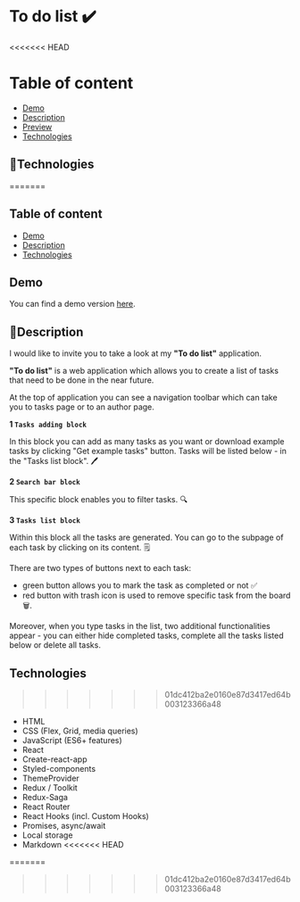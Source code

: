 # To do list ✔️

<<<<<<< HEAD
# Table of content

- [Demo](#demo)
- [Description](#description)
- [Preview](#preview)
- [Technologies](#technologies)

## 🤖Technologies
=======
## Table of content

- [Demo](#demo)
- [Description](#description)
- [Technologies](#technologies)

## Demo

You can find a demo version [here](https://mizdebski77.github.io/Tasks-List-ReactJS/).

## 📖Description

I would like to invite you to take a look at my **"To do list"** application.

**"To do list"** is a web application which allows you to create a list of tasks that need to be done in the near future.

At the top of application you can see a navigation toolbar which can take you to tasks page or to an author page.

**1️ `Tasks adding block`**

In this block you can add as many tasks as you want or download example tasks by clicking "Get example tasks" button. Tasks will be listed below - in the "Tasks list block". 🖊️

**2️ `Search bar block`**

This specific block enables you to filter tasks. 🔍

**3️ `Tasks list block`**

Within this block all the tasks are generated. You can go to the subpage of each task by clicking on its content. 🗒️

There are two types of buttons next to each task:

- green button allows you to mark the task as completed or not ✅
- red button with trash icon is used to remove specific task from the board 🗑️.

Moreover, when you type tasks in the list, two additional functionalities appear - you can either hide completed tasks, complete all the tasks listed below or delete all tasks.


## Technologies

>>>>>>> 01dc412ba2e0160e87d3417ed64b003123366a48
- HTML
- CSS (Flex, Grid, media queries)
- JavaScript (ES6+ features)
- React
- Create-react-app
- Styled-components
- ThemeProvider
- Redux / Toolkit
- Redux-Saga
- React Router
- React Hooks (incl. Custom Hooks)
- Promises, async/await
- Local storage
- Markdown
<<<<<<< HEAD

=======
>>>>>>> 01dc412ba2e0160e87d3417ed64b003123366a48
